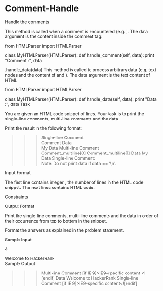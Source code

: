 # Comment-Handle
Handle the comments

This method is called when a comment is encountered (e.g. <!--comment-->).
The data argument is the content inside the comment tag:

from HTMLParser import HTMLParser

class MyHTMLParser(HTMLParser):
    def handle_comment(self, data):
          print "Comment  :", data


.handle_data(data)
This method is called to process arbitrary data (e.g. text nodes and the content of <script>...</script> and <style>...</style>).
The data argument is the text content of HTML.

from HTMLParser import HTMLParser

class MyHTMLParser(HTMLParser):
    def handle_data(self, data):
        print "Data     :", data
Task

You are given an HTML code snippet of  lines.
Your task is to print the single-line comments, multi-line comments and the data.

Print the result in the following format:

>>> Single-line Comment  
Comment
>>> Data                 
My Data
>>> Multi-line Comment  
Comment_multiline[0]
Comment_multiline[1]
>>> Data
My Data
>>> Single-line Comment:  
Note: Do not print data if data == '\n'.

Input Format

The first line contains integer , the number of lines in the HTML code snippet.
The next  lines contains HTML code.

Constraints


Output Format

Print the single-line comments, multi-line comments and the data in order of their occurrence from top to bottom in the snippet.

Format the answers as explained in the problem statement.

Sample Input

4
<!--[if IE 9]>IE9-specific content
<![endif]-->
<div> Welcome to HackerRank</div>
<!--[if IE 9]>IE9-specific content<![endif]-->
Sample Output

>>> Multi-line Comment
[if IE 9]>IE9-specific content
<![endif]
>>> Data
 Welcome to HackerRank
>>> Single-line Comment
[if IE 9]>IE9-specific content<![endif]
